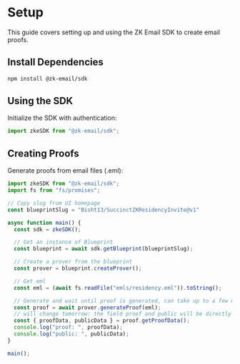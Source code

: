 # Setup

This guide covers setting up and using the ZK Email SDK to create email proofs.

## Install Dependencies

```bash
npm install @zk-email/sdk
```

## Using the SDK

Initialize the SDK with authentication:

```typescript
import zkeSDK from "@zk-email/sdk";
```

## Creating Proofs

Generate proofs from email files (.eml):

```typescript
import zkeSDK from "@zk-email/sdk";
import fs from "fs/promises";

// Copy slug from UI homepage
const blueprintSlug = "Bisht13/SuccinctZKResidencyInvite@v1"

async function main() {
  const sdk = zkeSDK();

  // Get an instance of Blueprint
  const blueprint = await sdk.getBlueprint(blueprintSlug);

  // Create a prover from the blueprint
  const prover = blueprint.createProver();

  // Get eml
  const eml = (await fs.readFile("emls/residency.eml")).toString();

  // Generate and wait until proof is generated, can take up to a few minutes
  const proof = await prover.generateProof(eml);
  // will change tomorrow: the field proof and public will be directly be named proofData, publicData
  const { proofData, publicData } = proof.getProofData();
  console.log("proof: ", proofData);
  console.log("public: ", publicData);
}

main();
```

